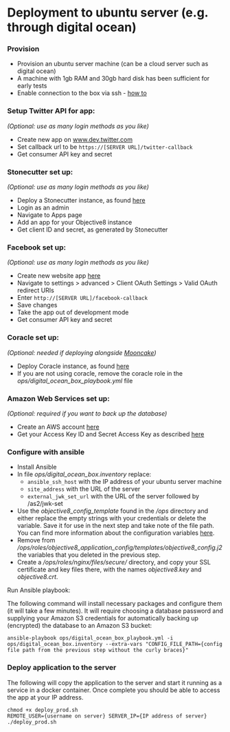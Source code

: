 # Deployment to ubuntu server (e.g. through digital ocean)

### Provision
- Provision an ubuntu server machine (can be a cloud server such as digital ocean)
- A machine with 1gb RAM and 30gb hard disk has been sufficient for early tests
- Enable connection to the box via ssh - [how to](https://www.digitalocean.com/community/tutorials/how-to-set-up-ssh-keys--2) 

### Setup Twitter API for app: 
*(Optional: use as many login methods as you like)*

- Create new app on www.dev.twitter.com
- Set callback url to be `https://[SERVER URL]/twitter-callback`
- Get consumer API key and secret

### Stonecutter set up: 
*(Optional: use as many login methods as you like)*

- Deploy a Stonecutter instance, as found [here](https://github.com/d-cent/stonecutter)
- Login as an admin
- Navigate to Apps page
- Add an app for your Objective8 instance
- Get client ID and secret, as generated by Stonecutter 

### Facebook set up: 
*(Optional: use as many login methods as you like)*

- Create new website app [here](https://developers.facebook.com)
- Navigate to settings > advanced > Client OAuth Settings > Valid OAuth redirect URIs
- Enter `http://[SERVER URL]/facebook-callback`
- Save changes
- Take the app out of development mode
- Get consumer API key and secret

### Coracle set up: 
*(Optional: needed if deploying alongside [Mooncake](https://github.com/d-cent/mooncake))*

- Deploy Coracle instance, as found [here](https://github.com/d-cent/coracle)
- If you are not using coracle, remove the coracle role in the *ops/digital_ocean_box_playbook.yml* file

### Amazon Web Services set up:
*(Optional: required if you want to back up the database)*

- Create an AWS account [here](https://aws.amazon.com/)
- Get your Access Key ID and Secret Access Key as described [here](http://docs.aws.amazon.com/AWSSimpleQueueService/latest/SQSGettingStartedGuide/AWSCredentials.html)

### Configure with ansible
- Install Ansible
- In file *ops/digital_ocean_box.inventory* replace:
    - `ansible_ssh_host` with the IP address of your ubuntu server machine
    - `site_address` with the URL of the server
    - `external_jwk_set_url` with the URL of the server followed by /as2/jwk-set
- Use the *objective8_config_template* found in the */ops* directory and either replace the empty strings with your credentials or delete the variable. Save it for use in the next step and take note of the file path. You can find more information about the configuration variables [here](./CONFIG.md).
- Remove from */ops/roles/objective8_application_config/templates/objective8_config.j2* the variables that you deleted in the previous step.
- Create a */ops/roles/nginx/files/secure/* directory, and copy your SSL certificate and key files there, with the names *objective8.key* and *objective8.crt*.

Run Ansible playbook:

  The following command will install necessary packages and configure them (it will take a few minutes).
  It will require choosing a database password and supplying your Amazon S3 credentials for automatically backing up (encrypted) the database to an Amazon S3 bucket: 
  ```
  ansible-playbook ops/digital_ocean_box_playbook.yml -i ops/digital_ocean_box.inventory --extra-vars "CONFIG_FILE_PATH={config file path from the previous step without the curly braces}"
  ```
  
### Deploy application to the server

  The following will copy the application to the server and start it running as a service in a docker container.
  Once complete you should be able to access the app at your IP address.

  ```
  chmod +x deploy_prod.sh
  REMOTE_USER={username on server} SERVER_IP={IP address of server} ./deploy_prod.sh
  ```
